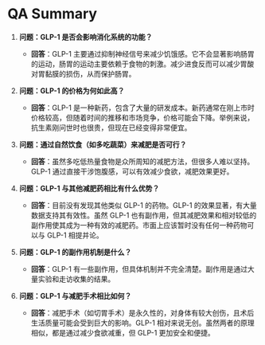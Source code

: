 # QA Summary

1. **问题：GLP-1 是否会影响消化系统的功能？**
   - **回答**：GLP-1 主要通过抑制神经信号来减少饥饿感。它不会显著影响肠胃的运动，肠胃的运动主要依赖于食物的刺激。减少进食反而可以减少胃酸对胃黏膜的损伤，从而保护肠胃。

2. **问题：GLP-1 的价格为何如此高？**
   - **回答**：GLP-1 是一种新药，包含了大量的研发成本。新药通常在刚上市时价格较高，但随着时间的推移和市场竞争，价格可能会下降。举例来说，抗生素刚问世时也很贵，但现在已经变得非常便宜。

3. **问题：通过自然饮食（如多吃蔬菜）来减肥是否可行？**
   - **回答**：虽然多吃低热量食物是众所周知的减肥方法，但很多人难以坚持。GLP-1 通过直接干涉饱腹感，可以有效减少食欲，减肥效果更好。

4. **问题：GLP-1 与其他减肥药相比有什么优势？**
   - **回答**：目前没有发现其他类似 GLP-1 的药物。GLP-1 的效果显著，有大量数据支持其有效性。虽然 GLP-1 也有副作用，但其减肥效果和相对较低的副作用使其成为一种有效的减肥药。市面上应该暂时没有任何一种药物可以与 GLP-1 相提并论。

5. **问题：GLP-1 的副作用机制是什么？**
   - **回答**：GLP-1 有一些副作用，但具体机制并不完全清楚。副作用是通过大量实验和走访收集的结果。

6. **问题：GLP-1 与减肥手术相比如何？**
   - **回答**：减肥手术（如切胃手术）是永久性的，对身体有较大创伤，且术后生活质量可能会受到巨大的影响。GLP-1 相对来说无创。虽然两者的原理相似，都是通过减少食欲减重，但 GLP-1 更加安全和便捷。

